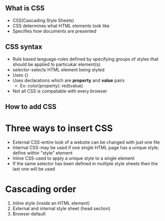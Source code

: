 ## What is CSS

* CSS(Cascading Style Sheets)
* CSS determines what HTML elements look like
* Specifies how documents are presented

## CSS syntax

* Rule based language-rules defined by specifying groups of styles that should be applied to particukar element(s)
* *selector*-selects HTML element being styled
* Uses {}
* Uses declarations which are **property** and **value** pairs 
    - Ex: color(property): red(value)
* Not all CSS is compatable with every browser

## How to add CSS

# Three ways to insert CSS

* External CSS-entire look of a website can be changed with just one file
* Internal CSS-may be used if one single HTML page has a unique style; define within "style" element
* Inline CSS-used to apply a unique style to a single element 
* If the same selector has been defined in multiple style sheets then the last one will be used

# Cascading order

1. Inline style (inside an HTML element)
2. External and internal style sheet (head section)
3. Browser default
